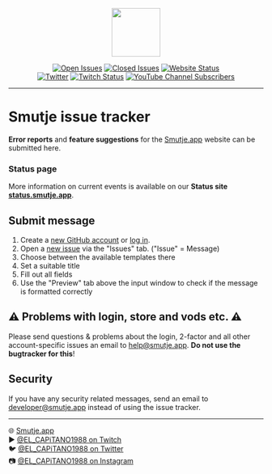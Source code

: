 <p align="center">
  <img src="https://smutje.app/assets/favicons/android-chrome-512x512.png" width="96px">
</p>

<p align="center">
  <a href="https://github.com/smutjebot/bug-tracker/issues?q=is%3Aopen+is%3Aissue"><img src="https://img.shields.io/github/issues-raw/smutjebot/bug-tracker.svg?label=Open Issues" alt="Open Issues"></a>
  <a href="https://github.com/smutjebot/bug-tracker/issues?q=is%3Aissue+is%3Aclosed"><img src="https://img.shields.io/github/issues-closed-raw/smutjebot/bug-tracker.svg?label=Closed Issues" alt="Closed Issues"></a>
  <a href="https://smutje.app"><img src="https://img.shields.io/website/https/smutje.app.svg?down_message=offline&label=Website&up_message=online" alt="Website Status"></a>
  <br>
  <a href="https://smutje.app/twitter"><img src="https://img.shields.io/twitter/follow/el_capitano1988.svg?label=el_capitano1988&style=social" alt="Twitter"></a>
  <a href="https://twitch.tv/el_capitano1988"><img alt="Twitch Status" src="https://img.shields.io/twitch/status/el_capitano1988?label=el_capitano1988&style=social"></a>
  <a href="https://smutje.app/youtube"><img alt="YouTube Channel Subscribers" src="https://img.shields.io/youtube/channel/subscribers/UCUKIEOAk_bzq1fe_-J5HGNQ?label=el_capitano1988&style=social"></a>
</p>

---

# Smutje issue tracker

**Error reports** and **feature suggestions** for the [Smutje.app](https://smutje.app) website can be submitted here.

### Status page

More information on current events is available on our **Status site [status.smutje.app](https://status.smutje.app/status/app)**.

##  Submit message

1. Create a [new GitHub account](https://github.com/join) or [log in](https://github.com/login?return_to=%2Fsmutjebot%2Fbug-tracker).
2. Open a [new issue](https://github.com/smutjebot/bug-tracker/issues/new/choose) via the "Issues" tab. ("Issue" = Message)
3. Choose between the available templates there
4. Set a suitable title
5. Fill out all fields
6. Use the "Preview" tab above the input window to check if the message is formatted correctly

## ⚠️ Problems with login, store and vods etc. ⚠️

Please send questions & problems about the login, 2-factor and all other account-specific issues an email to [help@smutje.app](mailto:help@smutje.app). **Do not use the bugtracker for this**!

## Security

If you have any security related messages, send an email to [developer@smutje.app](developer@smutje.app) instead of using the issue tracker.

----

🌐 [Smutje.app](https://smutje.app)    
▶  [@EL_CAPiTANO1988 on Twitch](https://twitch.tv/el_capitano1988)    
🐦 [@EL_CAPiTANO1988 on Twitter](https://smutje.app/twitter)    
📷 [@EL_CAPiTANO1988 on Instagram](https://smutje.app/instagram)
